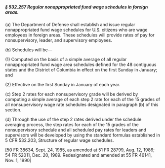 ##### § 532.257 Regular nonappropriated fund wage schedules in foreign areas. #####

(a) The Department of Defense shall establish and issue regular nonappropriated fund wage schedules for U.S. citizens who are wage employees in foreign areas. These schedules will provide rates of pay for nonsupervisory, leader, and supervisory employees.

(b) Schedules will be—

(1) Computed on the basis of a simple average of all regular nonappropriated fund wage area schedules defined for the 48 contiguous states and the District of Columbia in effect on the first Sunday in January; and

(2) Effective on the first Sunday in January of each year.

(c) Step 2 rates for each nonsupervisory grade will be derived by computing a simple average of each step 2 rate for each of the 15 grades of all nonsupervisory wage rate schedules designated in paragraph (b) of this section.

(d) Through the use of the step 2 rates derived under the schedule averaging process, the step rates for each of the 15 grades of the nonsupervisory schedule and all scheduled pay rates for leaders and supervisors will be developed by using the standard formulas established in 5 CFR 532.203, Structure of regular wage schedules.

[50 FR 38634, Sept. 24, 1985, as amended at 51 FR 28799, Aug. 12, 1986; 54 FR 52011, Dec. 20, 1989. Redesignated and amended at 55 FR 46141, Nov. 1, 1990]